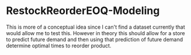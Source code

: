 # RestockReorderEOQ-Modeling
This is more of a conceptual idea since I can't find a dataset currently that would allow me to test this. However in theory this should allow for a store to predict future demand and then using that prediction of future demand determine optimal times to reorder product. 
